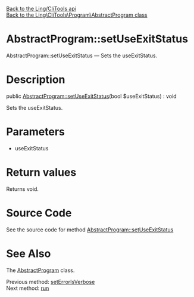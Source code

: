 [Back to the Ling/CliTools api](https://github.com/lingtalfi/CliTools/blob/master/doc/api/Ling/CliTools.md)<br>
[Back to the Ling\CliTools\Program\AbstractProgram class](https://github.com/lingtalfi/CliTools/blob/master/doc/api/Ling/CliTools/Program/AbstractProgram.md)


AbstractProgram::setUseExitStatus
================



AbstractProgram::setUseExitStatus — Sets the useExitStatus.




Description
================


public [AbstractProgram::setUseExitStatus](https://github.com/lingtalfi/CliTools/blob/master/doc/api/Ling/CliTools/Program/AbstractProgram/setUseExitStatus.md)(bool $useExitStatus) : void




Sets the useExitStatus.




Parameters
================


- useExitStatus

    


Return values
================

Returns void.








Source Code
===========
See the source code for method [AbstractProgram::setUseExitStatus](https://github.com/lingtalfi/CliTools/blob/master/Program/AbstractProgram.php#L140-L143)


See Also
================

The [AbstractProgram](https://github.com/lingtalfi/CliTools/blob/master/doc/api/Ling/CliTools/Program/AbstractProgram.md) class.

Previous method: [setErrorIsVerbose](https://github.com/lingtalfi/CliTools/blob/master/doc/api/Ling/CliTools/Program/AbstractProgram/setErrorIsVerbose.md)<br>Next method: [run](https://github.com/lingtalfi/CliTools/blob/master/doc/api/Ling/CliTools/Program/AbstractProgram/run.md)<br>

